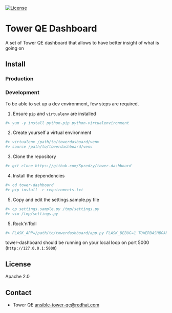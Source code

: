 [![License](https://img.shields.io/badge/License-Apache%202.0-blue.svg)](https://opensource.org/licenses/Apache-2.0)

# Tower QE Dashboard

A set of Tower QE dashboard that allows to have better insight of what is going on

## Install

### Production

### Development

To be able to set up a dev environment, few steps are required.

  1. Ensure `pip` and `virtualenv` are installed

  ```bash
  #> yum -y install python-pip python-virtualenvironment
  ```

  2. Create yourself a virtual environment

  ``` bash
  #> virtualenv /path/to/towerdasboard/venv
  #> source /path/to/towerdashboard/venv
  ```

  3. Clone the repository

  ``` bash
  #> git clone https://github.com/Spredzy/tower-dashboard
  ```

  4. Install the dependencies

  ``` bash
  #> cd tower-dashboard
  #> pip install -r requirements.txt
  ```

  5. Copy and edit the settings.sample.py file

  ``` bash
  #> cp settings.sample.py /tmp/settings.py
  #> vim /tmp/settings.py
  ```

  5. Rock'n'Roll

  ``` bash
  #> FLASK_APP=/path/to/towerdashboard/app.py FLASK_DEBUG=1 TOWERDASHBOARD_SETTINGS=/tmp/settings.py flask run
  ```

tower-dashboard should be running on your local loop on port 5000 (`http://127.0.0.1:5000`)


## License

Apache 2.0


## Contact

  * Tower QE  <ansible-tower-qe@redhat.com>

